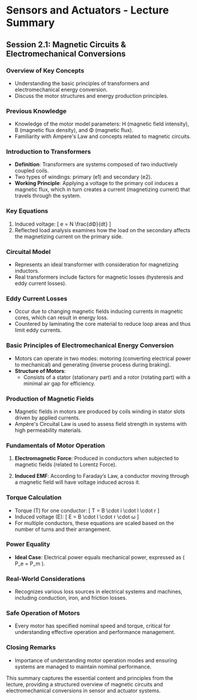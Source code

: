 # Sensors and Actuators - Lecture Summary

## Session 2.1: Magnetic Circuits & Electromechanical Conversions

### Overview of Key Concepts
- Understanding the basic principles of transformers and electromechanical energy conversion.
- Discuss the motor structures and energy production principles.

### Previous Knowledge
- Knowledge of the motor model parameters: H (magnetic field intensity), B (magnetic flux density), and Φ (magnetic flux).
- Familiarity with Ampere's Law and concepts related to magnetic circuits.

### Introduction to Transformers
- **Definition**: Transformers are systems composed of two inductively coupled coils.
- Two types of windings: primary (e1) and secondary (e2).
- **Working Principle**: Applying a voltage to the primary coil induces a magnetic flux, which in turn creates a current (magnetizing current) that travels through the system.
  
### Key Equations
1. Induced voltage: 
   \[ e = N \frac{dΦ}{dt} \]
2. Reflected load analysis examines how the load on the secondary affects the magnetizing current on the primary side.

### Circuital Model
- Represents an ideal transformer with consideration for magnetizing inductors.
- Real transformers include factors for magnetic losses (hysteresis and eddy current losses).

### Eddy Current Losses
- Occur due to changing magnetic fields inducing currents in magnetic cores, which can result in energy loss. 
- Countered by laminating the core material to reduce loop areas and thus limit eddy currents.

### Basic Principles of Electromechanical Energy Conversion
- Motors can operate in two modes: motoring (converting electrical power to mechanical) and generating (inverse process during braking).
- **Structure of Motors**:
  - Consists of a stator (stationary part) and a rotor (rotating part) with a minimal air gap for efficiency.

### Production of Magnetic Fields
- Magnetic fields in motors are produced by coils winding in stator slots driven by applied currents.
- Ampère's Circuital Law is used to assess field strength in systems with high permeability materials.

### Fundamentals of Motor Operation
1. **Electromagnetic Force**: Produced in conductors when subjected to magnetic fields (related to Lorentz Force).
   
2. **Induced EMF**: According to Faraday’s Law, a conductor moving through a magnetic field will have voltage induced across it.

### Torque Calculation
- Torque (T) for one conductor: 
  \[ T = B \cdot i \cdot l \cdot r \]
- Induced voltage (E):
  \[ E = B \cdot l \cdot r \cdot ω \]
- For multiple conductors, these equations are scaled based on the number of turns and their arrangement.

### Power Equality
- **Ideal Case**: Electrical power equals mechanical power, expressed as \( P_e = P_m \).
  
### Real-World Considerations
- Recognizes various loss sources in electrical systems and machines, including conduction, iron, and friction losses.

### Safe Operation of Motors
- Every motor has specified nominal speed and torque, critical for understanding effective operation and performance management.

### Closing Remarks
- Importance of understanding motor operation modes and ensuring systems are managed to maintain nominal performance.

This summary captures the essential content and principles from the lecture, providing a structured overview of magnetic circuits and electromechanical conversions in sensor and actuator systems.